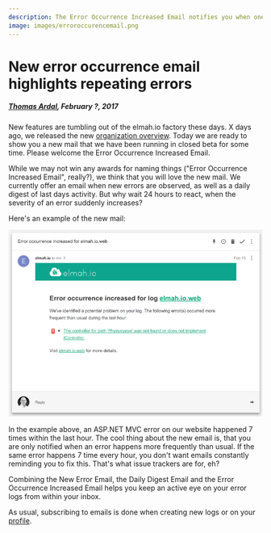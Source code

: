 ```yaml
---
description: The Error Occurrence Increased Email notifies you when one or more errors happen more frequently than usual.
image: images/erroroccurencemail.png
---
```


# New error occurrence email highlights repeating errors

##### [Thomas Ardal](http://elmah.io/about/), February ?, 2017

New features are tumbling out of the elmah.io factory these days. X days ago, we released the new [organization overview](https://blog.elmah.io/monitoring-all-logs-with-the-new-overview/). Today we are ready to show you a new mail that we have been running in closed beta for some time. Please welcome the Error Occurrence Increased Email.

While we may not win any awards for naming things ("Error Occurrence Increased Email", really?), we think that you will love the new mail. We currently offer an email when new errors are observed, as well as a daily digest of last days activity. But why wait 24 hours to react, when the severity of an error suddenly increases?

Here's an example of the new mail:

![Error Occurrence Increased Email](images/erroroccurencemail.png)

In the example above, an ASP.NET MVC error on our website happened 7 times within the last hour. The cool thing about the new email is, that you are only notified when an error happens more frequently than usual. If the same error happens 7 time every hour, you don't want emails constantly reminding you to fix this. That's what issue trackers are for, eh?

Combining the New Error Email, the Daily Digest Email and the Error Occurrence Increased Email helps you keep an active eye on your error logs from within your inbox.

As usual, subscribing to emails is done when creating new logs or on your [profile](https://elmah.io/profile#emails).